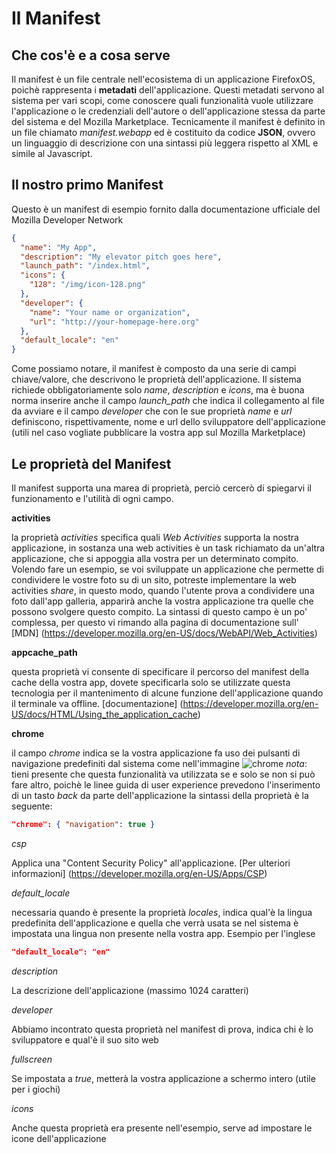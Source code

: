 # Il Manifest

## Che cos'è e a cosa serve

Il manifest è un file centrale nell'ecosistema di un applicazione FirefoxOS, poichè rappresenta i **metadati** dell'applicazione.
Questi metadati servono al sistema per vari scopi, come conoscere quali funzionalità vuole utilizzare l'applicazione o le credenziali dell'autore o dell'applicazione stessa da parte del sistema e del Mozilla Marketplace.
Tecnicamente il manifest è definito in un file chiamato *manifest.webapp* ed è costituito da codice **JSON**, ovvero un linguaggio di descrizione con una sintassi più leggera rispetto al XML e simile al Javascript.

## Il nostro primo Manifest

Questo è un manifest di esempio fornito dalla documentazione ufficiale del Mozilla Developer Network
```JSON
{
  "name": "My App",
  "description": "My elevator pitch goes here",
  "launch_path": "/index.html",
  "icons": {
    "128": "/img/icon-128.png"
  },
  "developer": {
    "name": "Your name or organization",
    "url": "http://your-homepage-here.org"
  },
  "default_locale": "en"
}
```
Come possiamo notare, il manifest è composto da una serie di campi chiave/valore, che descrivono le proprietà dell'applicazione.
Il sistema richiede obbligatoriamente solo *name*, *description* e *icons*, ma è buona norma inserire anche il campo *launch_path* che indica il collegamento al file da avviare e il campo *developer* che con le sue proprietà *name* e *url* definiscono, rispettivamente, nome e url dello sviluppatore dell'applicazione (utili nel caso vogliate pubblicare la vostra app sul Mozilla Marketplace)

## Le proprietà del Manifest

Il manifest supporta una marea di proprietà, perciò cercerò di spiegarvi il funzionamento e l'utilità di ogni campo.

**activities**

la proprietà *activities* specifica quali *Web Activities* supporta la nostra applicazione, in sostanza una web activities è un task richiamato da un'altra applicazione, che si appoggia alla vostra per un determinato compito.
Volendo fare un esempio, se voi sviluppate un applicazione che permette di condividere le vostre foto su di un sito, potreste implementare la web activities *share*, in questo modo, quando l'utente prova a condividere una foto dall'app galleria, apparirà anche la vostra applicazione tra quelle che possono svolgere questo compito.
La sintassi di questo campo è un po' complessa, per questo vi rimando alla pagina di documentazione sull' [MDN] (https://developer.mozilla.org/en-US/docs/WebAPI/Web_Activities)

**appcache_path**

questa proprietà vi consente di specificare il percorso del manifest della cache della vostra app, dovete specificarla solo se utilizzate questa tecnologia per il mantenimento di alcune funzione dell'applicazione quando il terminale va offline.
[documentazione] (https://developer.mozilla.org/en-US/docs/HTML/Using_the_application_cache)

**chrome**

il campo *chrome* indica se la vostra applicazione fa uso dei pulsanti di navigazione predefiniti dal sistema come nell'immagine
![chrome](https://github.com/giammyjet/firefoxos-quick-guide/blob/0.3/images/new/nav-both2.png?raw=true)
*nota*: tieni presente che questa funzionalità va utilizzata se e solo se non si può fare altro, poichè le linee guida di user experience prevedono l'inserimento di un tasto *back* da parte dell'applicazione
la sintassi della proprietà è la seguente:
```JSON
"chrome": { "navigation": true }
```

*csp*

Applica una "Content Security Policy" all'applicazione.
[Per ulteriori informazioni] (https://developer.mozilla.org/en-US/Apps/CSP)

*default_locale*

necessaria quando è presente la proprietà *locales*, indica qual'è la lingua predefinita dell'applicazione e quella che verrà usata se nel sistema è impostata una lingua non presente nella vostra app.
Esempio per l'inglese
```JSON
"default_locale": "en"
```

*description*

La descrizione dell'applicazione (massimo 1024 caratteri)

*developer*

Abbiamo incontrato questa proprietà nel manifest di prova, indica chi è lo sviluppatore e qual'è il suo sito web

*fullscreen*

Se impostata a *true*, metterà la vostra applicazione a schermo intero (utile per i giochi)

*icons*

Anche questa proprietà era presente nell'esempio, serve ad impostare le icone dell'applicazione
